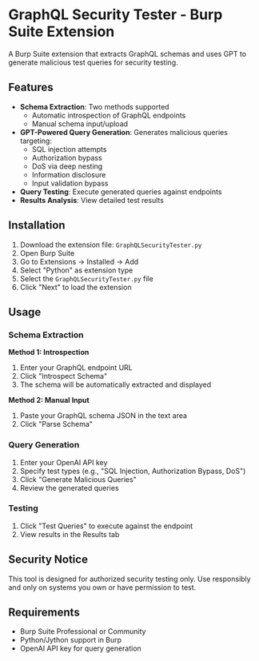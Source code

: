 # GraphQL Security Tester - Burp Suite Extension

A Burp Suite extension that extracts GraphQL schemas and uses GPT to generate malicious test queries for security testing.

## Features

- **Schema Extraction**: Two methods supported
  - Automatic introspection of GraphQL endpoints
  - Manual schema input/upload
- **GPT-Powered Query Generation**: Generates malicious queries targeting:
  - SQL injection attempts
  - Authorization bypass
  - DoS via deep nesting
  - Information disclosure
  - Input validation bypass
- **Query Testing**: Execute generated queries against endpoints
- **Results Analysis**: View detailed test results

## Installation

1. Download the extension file: `GraphQLSecurityTester.py`
2. Open Burp Suite
3. Go to Extensions → Installed → Add
4. Select "Python" as extension type
5. Select the `GraphQLSecurityTester.py` file
6. Click "Next" to load the extension

## Usage

### Schema Extraction

**Method 1: Introspection**
1. Enter your GraphQL endpoint URL
2. Click "Introspect Schema"
3. The schema will be automatically extracted and displayed

**Method 2: Manual Input**
1. Paste your GraphQL schema JSON in the text area
2. Click "Parse Schema"

### Query Generation

1. Enter your OpenAI API key
2. Specify test types (e.g., "SQL Injection, Authorization Bypass, DoS")
3. Click "Generate Malicious Queries"
4. Review the generated queries

### Testing

1. Click "Test Queries" to execute against the endpoint
2. View results in the Results tab

## Security Notice

This tool is designed for authorized security testing only. Use responsibly and only on systems you own or have permission to test.

## Requirements

- Burp Suite Professional or Community
- Python/Jython support in Burp
- OpenAI API key for query generation